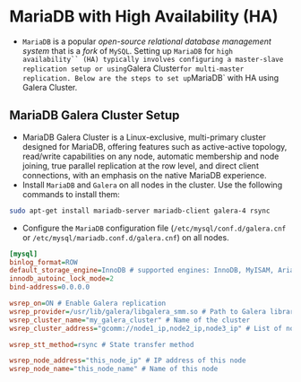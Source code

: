 # MariaDB with High Availability (HA)

- `MariaDB` is a popular *open-source relational database management system* that is a *fork* of `MySQL`. Setting up `MariaDB` for `high availability`` (HA) typically involves configuring a master-slave replication setup or using`Galera Cluster`for multi-master replication. Below are the steps to set up`MariaDB` with HA using Galera Cluster.

## MariaDB Galera Cluster Setup

- MariaDB Galera Cluster is a Linux-exclusive, multi-primary cluster designed for MariaDB, offering features such as active-active topology, read/write capabilities on any node, automatic membership and node joining, true parallel replication at the row level, and direct client connections, with an emphasis on the native MariaDB experience.
- Install `MariaDB` and `Galera` on all nodes in the cluster. Use the following commands to install them:

```bash
sudo apt-get install mariadb-server mariadb-client galera-4 rsync
```

- Configure the `MariaDB` configuration file (`/etc/mysql/conf.d/galera.cnf` or `/etc/mysql/mariadb.conf.d/galera.cnf`) on all nodes.

```ini
[mysql]
binlog_format=ROW
default_storage_engine=InnoDB # supported engines: InnoDB, MyISAM, Aria. InnoDB is recommended because support transaction, row-lock.
innodb_autoinc_lock_mode=2
bind-address=0.0.0.0

wsrep_on=ON # Enable Galera replication
wsrep_provider=/usr/lib/galera/libgalera_smm.so # Path to Galera library
wsrep_cluster_name="my_galera_cluster" # Name of the cluster
wsrep_cluster_address="gcomm://node1_ip,node2_ip,node3_ip" # List of node IPs

wsrep_stt_method=rsync # State transfer method

wsrep_node_address="this_node_ip" # IP address of this node
wsrep_node_name="this_node_name" # Name of this node
```
